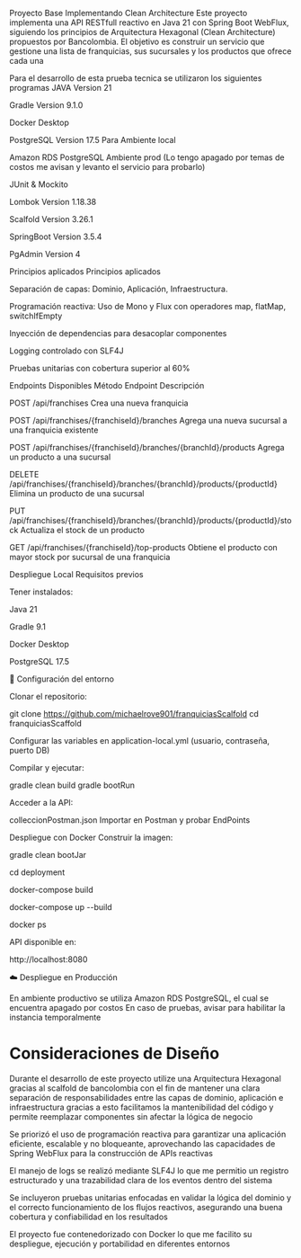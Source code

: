 Proyecto Base Implementando Clean Architecture
Este proyecto implementa una API RESTfull reactivo en Java 21 con Spring Boot WebFlux, siguiendo los principios de Arquitectura Hexagonal (Clean Architecture) propuestos por Bancolombia. El objetivo es construir un servicio que gestione una lista de franquicias, sus sucursales y los productos que ofrece cada una

Para el desarrollo de esta prueba tecnica se utilizaron los siguientes programas
JAVA Version 21

Gradle Version 9.1.0

Docker Desktop

PostgreSQL Version 17.5 Para Ambiente local

Amazon RDS PostgreSQL Ambiente prod (Lo tengo apagado por temas de costos me avisan y levanto el servicio para probarlo)

JUnit & Mockito

Lombok Version 1.18.38

Scalfold Version 3.26.1

SpringBoot Version 3.5.4

PgAdmin Version 4

Principios aplicados
Principios aplicados

Separación de capas: Dominio, Aplicación, Infraestructura.

Programación reactiva: Uso de Mono y Flux con operadores map, flatMap, switchIfEmpty

Inyección de dependencias para desacoplar componentes

Logging controlado con SLF4J

Pruebas unitarias con cobertura superior al 60%

Endpoints Disponibles
Método Endpoint Descripción

POST /api/franchises Crea una nueva franquicia

POST /api/franchises/{franchiseId}/branches Agrega una nueva sucursal a una franquicia existente

POST /api/franchises/{franchiseId}/branches/{branchId}/products Agrega un producto a una sucursal

DELETE /api/franchises/{franchiseId}/branches/{branchId}/products/{productId} Elimina un producto de una sucursal

PUT /api/franchises/{franchiseId}/branches/{branchId}/products/{productId}/stock Actualiza el stock de un producto

GET /api/franchises/{franchiseId}/top-products Obtiene el producto con mayor stock por sucursal de una franquicia

Despliegue Local
Requisitos previos

Tener instalados:

Java 21

Gradle 9.1

Docker Desktop

PostgreSQL 17.5

🔧 Configuración del entorno

Clonar el repositorio:

git clone https://github.com/michaelrove901/franquiciasScalfold cd franquiciasScaffold

Configurar las variables en application-local.yml (usuario, contraseña, puerto DB)

Compilar y ejecutar:

gradle clean build gradle bootRun

Acceder a la API:

colleccionPostman.json Importar en Postman y probar EndPoints

Despliegue con Docker
Construir la imagen:

gradle clean bootJar

cd deployment

docker-compose build

docker-compose up --build

docker ps

API disponible en:

http://localhost:8080

☁️ Despliegue en Producción

En ambiente productivo se utiliza Amazon RDS PostgreSQL, el cual se encuentra apagado por costos En caso de pruebas, avisar para habilitar la instancia temporalmente

# Consideraciones de Diseño

Durante el desarrollo de este proyecto utilize una Arquitectura Hexagonal gracias al scalfold de bancolombia con el fin de mantener una clara separación de responsabilidades entre las capas de dominio, aplicación e infraestructura gracias a esto facilitamos la mantenibilidad del código y permite reemplazar componentes sin afectar la lógica de negocio

Se priorizó el uso de programación reactiva para garantizar una aplicación eficiente, escalable y no bloqueante, aprovechando las capacidades de Spring WebFlux para la construcción de APIs reactivas

El manejo de logs se realizó mediante SLF4J lo que me permitio un registro estructurado y una trazabilidad clara de los eventos dentro del sistema

Se incluyeron pruebas unitarias enfocadas en validar la lógica del dominio y el correcto funcionamiento de los flujos reactivos, asegurando una buena cobertura y confiabilidad en los resultados

El proyecto fue contenedorizado con Docker lo que me facilito su despliegue, ejecución y portabilidad en diferentes entornos
